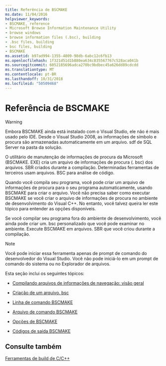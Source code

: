 ```yaml
---
title: Referência de BSCMAKE
ms.date: 11/04/2016
helpviewer_keywords:
- BSCMAKE, reference
- Microsoft Browse Information Maintenance Utility
- browse windows
- browse information files (.bsc), building
- .bsc files, building
- bsc files, building
- BSCMAKE
ms.assetid: b97ad994-1355-4809-98db-6abc12c6fb13
ms.openlocfilehash: 1f321d51d1b880ea634c835567767c528aca041b
ms.sourcegitcommit: 6052185696adca270bc9bdbec45a626dd89cdcdd
ms.translationtype: MT
ms.contentlocale: pt-BR
ms.lasthandoff: 10/31/2018
ms.locfileid: "50509468"
---
```

# <a name="bscmake-reference"></a>Referência de BSCMAKE

> [!WARNING]
> Embora BSCMAKE ainda está instalado com o Visual Studio, ele não é mais usado pelo IDE. Desde o Visual Studio 2008, as informações de símbolo e procura são armazenadas automaticamente em um arquivo. sdf de SQL Server na pasta da solução.

O utilitário de manutenção de informações de procura da Microsoft (BSCMAKE. EXE) cria um arquivo de informações de procura (. bsc) dos arquivos. SBR criados durante a compilação. Determinadas ferramentas de terceiros usam arquivos. BSC para análise de código.

Quando você compila seu programa, você pode criar um arquivo de informações de procura para o seu programa automaticamente, usando BSCMAKE para criar o arquivo. Você não precisa saber como executar BSCMAKE se você criar o arquivo de informações de procura no ambiente de desenvolvimento do Visual C++. No entanto, você talvez queira ler este tópico para entender as opções disponíveis.

Se você compilar seu programa fora do ambiente de desenvolvimento, você ainda pode criar um. bsc personalizado que você pode examinar no ambiente. Execute BSCMAKE em arquivos. SBR que você criou durante a compilação.

> [!NOTE]
>  Você pode iniciar essa ferramenta apenas de prompt de comando do desenvolvedor do Visual Studio. Você não pode iniciá-lo em um prompt de comando do sistema ou no Explorador de arquivos.

Esta seção inclui os seguintes tópicos:

- [Compilando arquivos de informações de navegação: visão geral](../../build/reference/building-browse-information-files-overview.md)

- [Criação de um arquivo. bsc](../../build/reference/building-a-dot-bsc-file.md)

- [Linha de comando BSCMAKE](../../build/reference/bscmake-command-line.md)

- [Arquivo de comando BSCMAKE](../../build/reference/bscmake-command-file-response-file.md)

- [Opções de BSCMAKE](../../build/reference/bscmake-options.md)

- [Códigos de saída BSCMAKE](../../build/reference/bscmake-exit-codes.md)

## <a name="see-also"></a>Consulte também

[Ferramentas de build de C/C++](../../build/reference/c-cpp-build-tools.md)